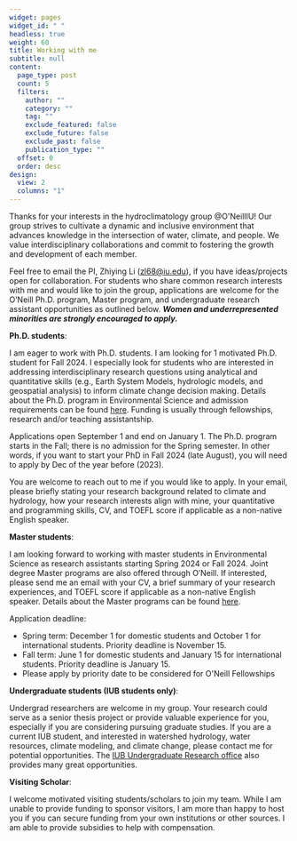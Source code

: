 ```yaml
---
widget: pages
widget_id: " "
headless: true
weight: 60
title: Working with me
subtitle: null
content:
  page_type: post
  count: 5
  filters:
    author: ""
    category: ""
    tag: ""
    exclude_featured: false
    exclude_future: false
    exclude_past: false
    publication_type: ""
  offset: 0
  order: desc
design:
  view: 2
  columns: "1"
---
```

<!--StartFragment-->

Thanks for your interests in the hydroclimatology group @O'NeillIU! Our group strives to cultivate a dynamic and inclusive environment that advances knowledge in the intersection of water, climate, and people. We value interdisciplinary collaborations and commit to fostering the growth and development of each member.

Feel free to email the PI, Zhiying Li (zl68@iu.edu), if you have ideas/projects open for collaboration. For students who share common research interests with me and would like to join the group, applications are welcome for the O’Neill Ph.D. program, Master program, and undergraduate research assistant opportunities as outlined below. ***Women and underrepresented minorities are strongly encouraged to apply.***



**Ph.D. students**:

I am eager to work with Ph.D. students. I am looking for 1 motivated Ph.D. student for Fall 2024. I especially look for students who are interested in addressing interdisciplinary research questions using analytical and quantitative skills (e.g., Earth System Models, hydrologic models, and geospatial analysis) to inform climate change decision making. Details about the Ph.D. program in Environmental Science and admission requirements can be found [here](https://oneill.indiana.edu/doctoral/degrees/environmental-science.html). Funding is usually through fellowships, research and/or teaching assistantship. 

Applications open September 1 and end on January 1. The Ph.D. program starts in the Fall; there is no admission for the Spring semester. In other words, if you want to start your PhD in Fall 2024 (late August), you will need to apply by Dec of the year before (2023).

You are welcome to reach out to me if you would like to apply. In your email, please briefly stating your research background related to climate and hydrology, how your research interests align with mine, your quantitative and programming skills, CV, and TOEFL score if applicable as a non-native English speaker.



**Master students**:

I am looking forward to working with master students in Environmental Science as research assistants starting Spring 2024 or Fall 2024. Joint degree Master programs are also offered through O’Neill. If interested, please send me an email with your CV, a brief summary of your research experiences, and TOEFL score if applicable as a non-native English speaker. Details about the Master programs can be found [here](https://oneill.indiana.edu/masters/degrees-certificates/environmental-science/index.html).

Application deadline:

* Spring term: December 1 for domestic students and October 1 for international students. Priority deadline is November 15. 
* Fall term: June 1 for domestic students and January 15 for international students. Priority deadline is January 15. 
* Please apply by priority date to be considered for O'Neill Fellowships



**Undergraduate students (IUB students only)**:

Undergrad researchers are welcome in my group. Your research could serve as a senior thesis project or provide valuable experience for you, especially if you are considering pursuing graduate studies. If you are a current IUB student, and interested in watershed hydrology, water resources, climate modeling, and climate change, please contact me for potential opportunities. The [IUB Undergraduate Research office](https://undergradresearch.indiana.edu/programs-funding/index.html) also provides many great opportunities. 



**Visiting Scholar**:

I welcome motivated visiting students/scholars to join my team. While I am unable to provide funding to sponsor visitors, I am more than happy to host you if you can secure funding from your own institutions or other sources. I am able to provide subsidies to help with compensation.

<!--EndFragment-->